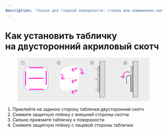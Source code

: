 ```yaml
---
description: 'Только для гладкой поверхности: стекла или алюминиево-композитной панели.'
---
```


# Как установить табличку  на двусторонний акриловый скотч

<figure><img src="../../.gitbook/assets/01_sign_montaj_2.svg" alt=""><figcaption></figcaption></figure>

1. Приклейте на заднюю сторону таблички двусторонний скотч
2. Снимите защитную плёнку с внешней стороны скотча&#x20;
3. Сильно прижмите табличку к поверхности&#x20;
4. Снимите защитную плёнку с лицевой стороны таблички

